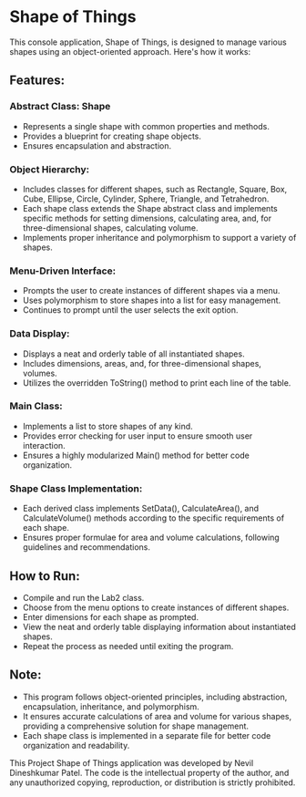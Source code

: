 # Shape of Things
This console application, Shape of Things, is designed to manage various shapes using an object-oriented approach. Here's how it works:

## Features:
### Abstract Class: Shape

- Represents a single shape with common properties and methods.
- Provides a blueprint for creating shape objects.
- Ensures encapsulation and abstraction.

### Object Hierarchy:

- Includes classes for different shapes, such as Rectangle, Square, Box, Cube, Ellipse, Circle, Cylinder, Sphere, Triangle, and Tetrahedron.
- Each shape class extends the Shape abstract class and implements specific methods for setting dimensions, calculating area, and, for three-dimensional shapes, calculating volume.
- Implements proper inheritance and polymorphism to support a variety of shapes.

### Menu-Driven Interface:

- Prompts the user to create instances of different shapes via a menu.
- Uses polymorphism to store shapes into a list for easy management.
- Continues to prompt until the user selects the exit option.

### Data Display:

- Displays a neat and orderly table of all instantiated shapes.
- Includes dimensions, areas, and, for three-dimensional shapes, volumes.
- Utilizes the overridden ToString() method to print each line of the table.

### Main Class:

- Implements a list to store shapes of any kind.
- Provides error checking for user input to ensure smooth user interaction.
- Ensures a highly modularized Main() method for better code organization.

### Shape Class Implementation:

- Each derived class implements SetData(), CalculateArea(), and CalculateVolume() methods according to the specific requirements of each shape.
- Ensures proper formulae for area and volume calculations, following guidelines and recommendations.

## How to Run:
- Compile and run the Lab2 class.
- Choose from the menu options to create instances of different shapes.
- Enter dimensions for each shape as prompted.
- View the neat and orderly table displaying information about instantiated shapes.
- Repeat the process as needed until exiting the program.

## Note:
- This program follows object-oriented principles, including abstraction, encapsulation, inheritance, and polymorphism.
- It ensures accurate calculations of area and volume for various shapes, providing a comprehensive solution for shape management.
- Each shape class is implemented in a separate file for better code organization and readability.

This Project Shape of Things application was developed by Nevil Dineshkumar Patel. The code is the intellectual property of the author, and any unauthorized copying, reproduction, or distribution is strictly prohibited.
